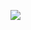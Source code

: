 <a href="https://t.me/BThon"><img src="https://img.shields.io/badge/Join-Updates%20Channel-blue.svg?style=for-the-badge&logo=Telegram"></a>
